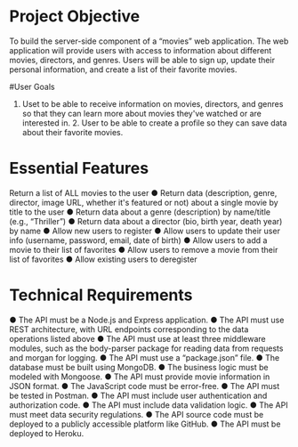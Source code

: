 # Project Objective
To  build  the  server-side  component  of  a  “movies”  web  application.  The  web application  will  provide  users  with  access  to  information  about  different movies,   directors,   and  genres.  Users  will  be  able  to  sign  up,   update  their personal  information,   and  create  a  list  of  their  favorite  movies.

#User Goals
1. Uset to  be  able  to  receive  information  on  movies,  directors,  and  genres  so  that they can  learn  more  about  movies  they've  watched  or  are interested  in. 2. User to  be  able  to  create  a  profile  so  they can save data about their favorite movies.

# Essential Features
Return  a  list  of  ALL  movies  to  the  user 
● Return  data  (description,  genre,  director,  image  URL,  whether  it's  featured  or  not)  about  a single  movie  by  title  to  the  user 
● Return  data  about  a  genre  (description)  by  name/title  (e.g.,  “Thriller”) 
● Return  data  about  a  director  (bio,  birth  year,  death  year)  by  name 
● Allow  new  users  to  register 
● Allow  users  to  update  their  user  info  (username,  password,  email,  date  of  birth) 
● Allow  users  to  add  a  movie  to  their  list  of  favorites 
● Allow  users  to  remove  a  movie  from  their  list  of  favorites 
● Allow  existing  users  to  deregister 

# Technical  Requirements
 ● The  API  must  be  a  Node.js  and  Express  application. 
 ● The  API  must  use  REST  architecture,  with  URL  endpoints  corresponding  to  the  data operations  listed  above 
 ● The  API  must  use  at  least  three  middleware  modules,  such  as  the  body-parser  package  for reading  data  from  requests  and  morgan  for  logging. 
 ● The  API  must  use  a  “package.json”  file. 
 ● The  database  must  be  built  using  MongoDB. 
 ● The  business  logic  must  be  modeled  with  Mongoose. 
 ● The  API  must  provide  movie  information  in  JSON  format. 
 ● The  JavaScript  code  must  be  error-free. 
 ● The  API  must  be  tested  in  Postman. 
 ● The  API  must  include  user  authentication  and  authorization  code. 
 ● The  API  must  include  data  validation  logic. 
 ● The  API  must  meet  data  security  regulations. 
 ● The  API  source  code  must  be  deployed  to  a  publicly  accessible  platform  like  GitHub. 
 ● The  API  must  be  deployed  to  Heroku.  